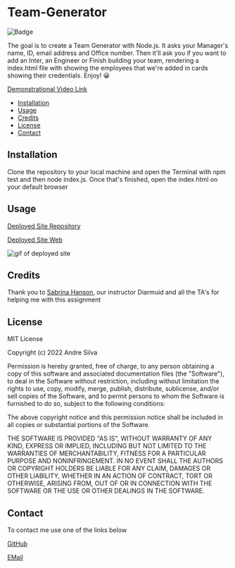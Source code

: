 # Team-Generator

![Badge](https://img.shields.io/badge/AndreGitHub-MIT-green.svg)

The goal is to create a Team Generator with Node.js. It asks your Manager's name, ID, email address and Office number. Then it'll ask you if you want to add an Inter, an Engineer or Finish building your team,  rendering a index.html file with showing the employees that we're added in cards showing their credentials. Enjoy! 😀

[Demonstrational Video Link](https://drive.google.com/file/d/1sDhzhXl4ChBfADjrvRHzHcO6XBSZyZ8K/view)

- [Installation](#installation)
- [Usage](#usage)
- [Credits](#credits)
- [License](#license)
- [Contact](#contact)

## Installation

Clone the repository to your local machine and open the Terminal with npm test and then node index.js. Once that's finished, open the index.html on your default browser

## Usage

[Deployed Site Repository](https://github.com/andresilva8624/Team-Generator)

[Deployed Site Web](https://andresilva8624.github.io/Team-Generator/)

![gif of deployed site](/assets/images/team.gif)

## Credits

Thank you to [Sabrina Hanson](https://www.github.com/sabhanson), our instructor Diarmuid and all the TA's for helping me with this assignment

## License

MIT License

Copyright (c) 2022 Andre Silva

Permission is hereby granted, free of charge, to any person obtaining a copy
of this software and associated documentation files (the "Software"), to deal
in the Software without restriction, including without limitation the rights
to use, copy, modify, merge, publish, distribute, sublicense, and/or sell
copies of the Software, and to permit persons to whom the Software is
furnished to do so, subject to the following conditions:

The above copyright notice and this permission notice shall be included in all
copies or substantial portions of the Software.

THE SOFTWARE IS PROVIDED "AS IS", WITHOUT WARRANTY OF ANY KIND, EXPRESS OR
IMPLIED, INCLUDING BUT NOT LIMITED TO THE WARRANTIES OF MERCHANTABILITY,
FITNESS FOR A PARTICULAR PURPOSE AND NONINFRINGEMENT. IN NO EVENT SHALL THE
AUTHORS OR COPYRIGHT HOLDERS BE LIABLE FOR ANY CLAIM, DAMAGES OR OTHER
LIABILITY, WHETHER IN AN ACTION OF CONTRACT, TORT OR OTHERWISE, ARISING FROM,
OUT OF OR IN CONNECTION WITH THE SOFTWARE OR THE USE OR OTHER DEALINGS IN THE
SOFTWARE.

## Contact

To contact me use one of the links below

[GitHub](https://www.github.com/andresilva8624)

[EMail](mailto:andresilva8624@gmail.com)
